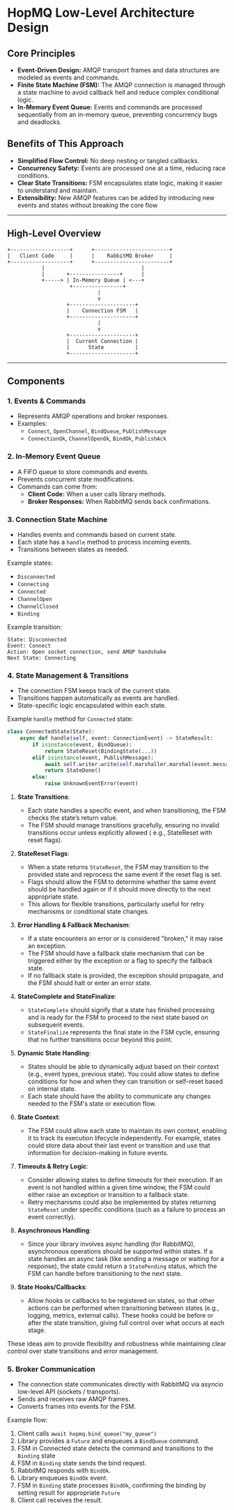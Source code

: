 # HopMQ Low-Level Architecture Design

## Core Principles

- **Event-Driven Design:** AMQP transport frames and data structures are modeled as events and commands.
- **Finite State Machine (FSM):** The AMQP connection is managed through a state machine to avoid callback hell and
  reduce complex conditional logic.
- **In-Memory Event Queue:** Events and commands are processed sequentially from an in-memory queue, preventing
  concurrency bugs and deadlocks.

## Benefits of This Approach

- **Simplified Flow Control:** No deep nesting or tangled callbacks.
- **Concurrency Safety:** Events are processed one at a time, reducing race conditions.
- **Clear State Transitions:** FSM encapsulates state logic, making it easier to understand and maintain.
- **Extensibility:** New AMQP features can be added by introducing new events and states without breaking the core flow

---

## High-Level Overview

```
+-------------------+      +------------------------+
|   Client Code     |      |    RabbitMQ Broker     |
+-------------------+      +------------------------+
           |                               |
           |       +----------------+      |
           +-----> | In-Memory Queue | <---+
                    +----------------+
                             |
                             v
                   +---------------------+
                   |    Connection FSM   |
                   +---------------------+
                             |
                             v
                   +---------------------+
                   |  Current Connection |
                   |      State          |
                   +---------------------+
```

---

## Components

### 1. **Events & Commands**

- Represents AMQP operations and broker responses.
- Examples:
    - `Connect`, `OpenChannel`, `BindQueue`, `PublishMessage`
    - `ConnectionOk`, `ChannelOpenOk`, `BindOk`, `PublishAck`

### 2. **In-Memory Event Queue**

- A FIFO queue to store commands and events.
- Prevents concurrent state modifications.
- Commands can come from:
    - **Client Code:** When a user calls library methods.
    - **Broker Responses:** When RabbitMQ sends back confirmations.

### 3. **Connection State Machine**

- Handles events and commands based on current state.
- Each state has a `handle` method to process incoming events.
- Transitions between states as needed.

Example states:

- `Disconnected`
- `Connecting`
- `Connected`
- `ChannelOpen`
- `ChannelClosed`
- `Binding`&#x20;

Example transition:

```
State: Disconnected
Event: Connect
Action: Open socket connection, send AMQP handshake
Next State: Connecting
```

### 4. **State Management & Transitions**

- The connection FSM keeps track of the current state.
- Transitions happen automatically as events are handled.
- State-specific logic encapsulated within each state.

Example `handle` method for `Connected` state:

```python
class ConnectedState(State):
    async def handle(self, event: ConnectionEvent) -> StateResult:
        if isinstance(event, BindQueue):
            return StateReset(BindingState(...))
        elif isinstance(event, PublishMessage):
            await self.writer.write(self.marshaller.marshal(event.message))
            return StateDone()
        else:
            raise UnknownEventError(event)
```

1. **State Transitions**:
    - Each state handles a specific event, and when transitioning, the FSM checks the state’s return value.
    - The FSM should manage transitions gracefully, ensuring no invalid transitions occur unless explicitly allowed (
      e.g., StateReset with reset flags).

2. **StateReset Flags**:
    - When a state returns `StateReset`, the FSM may transition to the provided state and reprocess the same event if
      the reset flag is set.
    - Flags should allow the FSM to determine whether the same event should be handled again or if it should move
      directly to the next appropriate state.
    - This allows for flexible transitions, particularly useful for retry mechanisms or conditional state changes.

3. **Error Handling & Fallback Mechanism**:
    - If a state encounters an error or is considered "broken," it may raise an exception.
    - The FSM should have a fallback state mechanism that can be triggered either by the exception or a flag to specify
      the fallback state.
    - If no fallback state is provided, the exception should propagate, and the FSM should halt or enter an error state.

4. **StateComplete and StateFinalize**:
    - `StateComplete` should signify that a state has finished processing and is ready for the FSM to proceed to the
      next state based on subsequent events.
    - `StateFinalize` represents the final state in the FSM cycle, ensuring that no further transitions occur beyond
      this point.

5. **Dynamic State Handling**:
    - States should be able to dynamically adjust based on their context (e.g., event types, previous state). You could
      allow states to define conditions for how and when they can transition or self-reset based on internal state.
    - Each state should have the ability to communicate any changes needed to the FSM's state or execution flow.

6. **State Context**:
    - The FSM could allow each state to maintain its own context, enabling it to track its execution lifecycle
      independently. For example, states could store data about their last event or transition and use that information
      for decision-making in future events.

7. **Timeouts & Retry Logic**:
    - Consider allowing states to define timeouts for their execution. If an event is not handled within a given time
      window, the FSM could either raise an exception or transition to a fallback state.
    - Retry mechanisms could also be implemented by states returning `StateReset` under specific conditions (such as a
      failure to process an event correctly).

8. **Asynchronous Handling**:
    - Since your library involves async handling (for RabbitMQ), asynchronous operations should be supported within
      states. If a state handles an async task (like sending a message or waiting for a response), the state could
      return a `StatePending` status, which the FSM can handle before transitioning to the next state.

9. **State Hooks/Callbacks**:
    - Allow hooks or callbacks to be registered on states, so that other actions can be performed when transitioning
      between states (e.g., logging, metrics, external calls). These hooks could be before or after the state
      transition, giving full control over what occurs at each stage.

These ideas aim to provide flexibility and robustness while maintaining clear control over state transitions and error
management.

### 5. **Broker Communication**

- The connection state communicates directly with RabbitMQ via asyncio low-level API (sockets / transports).
- Sends and receives raw AMQP frames.
- Converts frames into events for the FSM.

Example flow:

1. Client calls `await hopmq.bind_queue("my_queue")`
2. Library provides a `Future` and enqueues a `BindQueue` command.
3. FSM in Connected state detects the command and transitions to the `Binding` state
4. FSM in `Binding` state sends the bind request.
5. RabbitMQ responds with `BindOk`.
6. Library enqueues `BindOk` event.
7. FSM in `Binding` state processes `BindOk`, confirming the binding by setting result for appropriate `Future`&#x20;
8. Client call receives the result.
